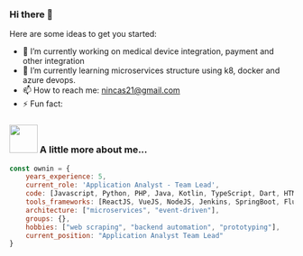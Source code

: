 ### Hi there 👋

Here are some ideas to get you started:

- 🔭 I’m currently working on medical device integration, payment and other integration
- 🌱 I’m currently learning microservices structure using k8, docker and azure devops.
- 📫 How to reach me: nincas21@gmail.com
- ⚡ Fun fact: 

### <img src="https://media.giphy.com/media/VgCDAzcKvsR6OM0uWg/giphy.gif" width="50"> A little more about me...
```javascript
const ownin = {
    years_experience: 5,
    current_role: 'Application Analyst - Team Lead',
    code: [Javascript, Python, PHP, Java, Kotlin, TypeScript, Dart, HTML, CSS, Shell],
    tools_frameworks: [ReactJS, VueJS, NodeJS, Jenkins, SpringBoot, Flutter],
    architecture: ["microservices", "event-driven"],
    groups: {},
    hobbies: ["web scraping", "backend automation", "prototyping"],
    current_position: "Application Analyst Team Lead"
}
```
<!-- - 💬 Ask me about ... -->
<!-- - 👯 I’m looking to collaborate on ... -->
<!-- - 🤔 I’m looking for help with ... -->
<!-- - 😄 Pronouns: ... -->


